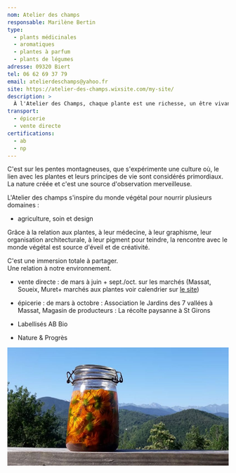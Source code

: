 ```yaml
---
nom: Atelier des champs
responsable: Marilène Bertin
type:
  - plants médicinales
  - aromatiques
  - plantes à parfum
  - plants de légumes
adresse: 09320 Biert
tel: 06 62 69 37 79
email: atelierdeschamps@yahoo.fr
site: https://atelier-des-champs.wixsite.com/my-site/
description: >
  À l'Atelier des Champs, chaque plante est une richesse, un être vivant considéré. La culture respecte le cycle naturel, en choisissant l'environnement qui est adapté. La relation de santé, de force, de sagesse et d'harmonie avec une agriculture montagnarde est primordiale, pour une vie de qualité. Rejoignez l'atelier des champs pour découvrir notre univers et la passion de la culture de l'être en lien avec le monde végétal.
transport:
  - épicerie
  - vente directe
certifications:
  - ab
  - np
---
```


C'est sur les pentes montagneuses, que s'expérimente une culture où, le lien avec les plantes et leurs principes de vie sont considérés primordiaux. La nature créée et c'est une source d'observation merveilleuse.

L'Atelier des champs s'inspire du monde végétal pour nourrir plusieurs domaines :

- agriculture, soin et design

Grâce à la relation aux plantes, à leur médecine, à leur graphisme, leur organisation architecturale, à leur pigment pour teindre, la rencontre avec le monde végétal est source d'éveil et de créativité.

​C'est une immersion totale à partager.  
Une relation à notre environnement.

- vente directe : de mars à juin + sept./oct. sur les marchés (Massat, Soueix, Muret+ marchés aux plantes voir calendrier sur [le site](https://atelier-des-champs.wixsite.com/my-site/))
- épicerie : de mars à octobre : Association le Jardins des 7 vallées à Massat, Magasin de producteurs : La récolte paysanne à St Girons

- Labellisés AB Bio
- Nature & Progrès

![atelier des champs](./media/atelier-des-champs.jpg)
